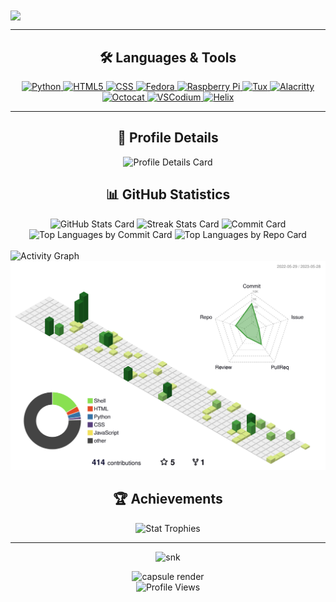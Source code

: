 <img align="center" src="https://readme-typing-svg.herokuapp.com?size=69&color=FFFFFF&background=2e3440&center=true&vCenter=true&center=true&vCenter=true&width=1100&height=100&lines=Hello+there+%F0%9F%91%8B%2C+I'm+Hafiz!">

<hr>

<!-- <img align="center" height="250" src="https://media2.giphy.com/media/qgQUggAC3Pfv687qPC/giphy.gif?cid=ecf05e47q641khfg91am7sfydtn4rcbgvpi9xspkkm6rotxx&rid=giphy.gif&ct=g"> -->

<!-- <h2 align="center">🌱 I’m Currently Learning</h2>

<p align="center"> 
  <a href="">
    <img height="50" src="" alt="">
  </a>
  
  <a href="">
    <img height="50" src="" alt="">
  </a>
  
  <a href="">
    <img height="50" src="" alt="">
  </a>
</p>
    
<hr> -->
    
<h2 align="center">🛠️ Languages & Tools</h2>

<p align="center">
  <a href="https://www.python.org/">
    <img height="50" src="https://github.com/hafiz-muhammad/hafiz-muhammad/blob/main/png-files/Python.png" alt="Python">
  </a>
  
  <a href="https://html.spec.whatwg.org/">
    <img height="50" src="https://github.com/hafiz-muhammad/hafiz-muhammad/blob/main/png-files/HTML5.png" alt="HTML5">
  </a>
  
  <a href="https://www.w3.org/TR/CSS/#css">
    <img height="50" src="https://github.com/hafiz-muhammad/hafiz-muhammad/blob/main/png-files/CSS.png" alt="CSS">
  </a>
  
  <a href="https://getfedora.org/">
    <img height="50" src="https://github.com/hafiz-muhammad/hafiz-muhammad/blob/main/png-files/Fedora.png" alt="Fedora">
  </a>
  
  <a href="https://www.raspberrypi.org/">
    <img height="50" src="https://github.com/hafiz-muhammad/hafiz-muhammad/blob/main/png-files/Raspberry-Pi.png" alt="Raspberry Pi">
  </a>
  
  <a href="https://www.kernel.org/">
    <img height="50" src="https://github.com/hafiz-muhammad/hafiz-muhammad/blob/main/png-files/Tux.png" alt="Tux">
  </a>
  
  <a href="https://alacritty.org/">
    <img height="50" src="https://github.com/hafiz-muhammad/hafiz-muhammad/blob/main/png-files/Alacritty.png" alt="Alacritty">
  </a>
  
  <a href="https://github.com/">
    <img height="50" src="https://github.com/hafiz-muhammad/hafiz-muhammad/blob/main/png-files/Octocat.png" alt="Octocat">
  </a>
  
  <a href="https://vscodium.com/">
    <img height="50" src="https://github.com/hafiz-muhammad/hafiz-muhammad/blob/main/png-files/VSCodium.png" alt="VSCodium">
  </a>
  
  <a href="https://helix-editor.com/">
    <img height="50" src="https://github.com/hafiz-muhammad/hafiz-muhammad/blob/main/png-files/Helix.png" alt="Helix">
  </a>
</p>

<hr>
    
<h2 align="center">🔎 Profile Details</h2>
    
<p align="center">
  <img heigth="180em" src="http://github-profile-summary-cards.vercel.app/api/cards/profile-details?username=hafiz-muhammad&theme=nord_dark" alt="Profile Details Card">
</p>

<h2 align="center">📊 GitHub Statistics</h2>

<p align="center">
  <div align=center>
    <img width="400" src="https://github-readme-stats.vercel.app/api?username=hafiz-muhammad&show_icons=true&theme=nord&hide_border=true&include_all_commits=true&count_private=true" alt="GitHub Stats Card">
    <img width="425" src="https://github-readme-streak-stats.herokuapp.com?user=hafiz-muhammad&theme=nord&hide_border=true&date_format=M%20j%5B%2C%20Y%5D" alt="Streak Stats Card">
    <img width="250" src="http://github-profile-summary-cards.vercel.app/api/cards/productive-time?username=hafiz-muhammad&theme=nord_dark&utcOffset=8" alt="Commit Card">
    <img width="250" src="http://github-profile-summary-cards.vercel.app/api/cards/most-commit-language?username=hafiz-muhammad&theme=nord_dark" alt="Top Languages by Commit Card">
    <img width="250" src="http://github-profile-summary-cards.vercel.app/api/cards/repos-per-language?username=hafiz-muhammad&theme=nord_dark" alt="Top Languages by Repo Card">
  </div>
  <br>
  <img src="https://github-readme-activity-graph.vercel.app/graph?username=hafiz-muhammad&hide_border=true&theme=nord" alt="Activity Graph">
  <img src="profile-3d-contrib/profile-green-animate.svg" alt="GitHub Profile 3D Contrib">
</p>

<h2 align="center">🏆 Achievements</h2>

<p align="center">
  <img src="https://github-profile-trophy.vercel.app/?username=hafiz-muhammad&theme=nord" alt="Stat Trophies">
</p>

<!-- <hr> -->

<!-- <h2 align="center">Gists</h2> -->

<!-- <p align="center">
  <a href="https://gist.github.com/hafiz-muhammad">
    <img src="https://gists-readme.yizack.com/api?user=hafiz-muhammad&title=My+Gists&n=30" alt="Gist List Card">
  </a>
</p> -->

<hr>

<p align="center">
  <img src="https://github.com/hafiz-muhammad/hafiz-muhammad/blob/output/github-contribution-grid-snake.svg" alt="snk">
</p>
    
<div align="center">
  <img src="https://capsule-render.vercel.app/api?type=waving&color=4C566A&height=120&section=footer" alt="capsule render">
</div>

<div align="center">
  <img src="https://komarev.com/ghpvc/?username=hafiz-muhammad&style=for-the-badge&label=Profile+views&color=blue" alt="Profile Views">
</div>

